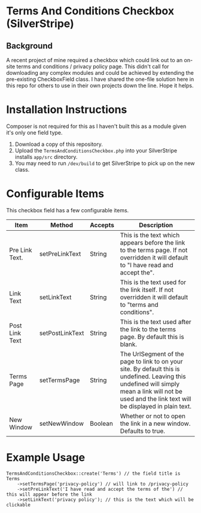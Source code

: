 # Terms And Conditions Checkbox (SilverStripe)

## Background

A recent project of mine required a checkbox which could link out to an on-site terms and conditions / privacy policy page. This didn't call for downloading any complex modules and could be achieved by extending the pre-existing CheckboxField class. I have shared the one-file solution here in this repo for others to use in their own projects down the line. Hope it helps.

# Installation Instructions

Composer is not required for this as I haven't built this as a module given it's only one field type. 

1. Download a copy of this repository.
2. Upload the `TermsAndConditionsCheckbox.php` into your SilverStripe installs `app/src` directory. 
3. You may need to run `/dev/build` to get SilverStripe to pick up on the new class.

# Configurable Items

This checkbox field has a few configurable items. 

| Item           | Method          | Accepts | Description                                                                                                                                                                                          |
|----------------|-----------------|---------|------------------------------------------------------------------------------------------------------------------------------------------------------------------------------------------------------|
| Pre Link Text.            | setPreLinkText        | String  | This is the text which appears before the link to the terms page. If not overridden it will default to "I have read and accept the".                                                                 |
| Link Text      | setLinkText     | String  | This is the text used for the link itself. If not overridden it will default to "terms and conditions".                                                                                              |
| Post Link Text | setPostLinkText | String  | This is the text used after the link to the terms page. By default this is blank.                                                                                                                    |
| Terms Page     | setTermsPage    | String  | The UrlSegment of the page to link to on your site. By default this is undefined. Leaving this undefined will simply mean a link will not be used and the link text will be displayed in plain text. |
| New Window     | setNewWindow    | Boolean | Whether or not to open the link in a new window. Defaults to true.                                                                                                                                   |
# Example Usage

```
TermsAndConditionsCheckbox::create('Terms') // the field title is Terms
    ->setTermsPage('privacy-policy') // will link to /privacy-policy
    ->setPreLinkText('I have read and accept the terms of the') // this will appear before the link
    ->setLinkText('privacy policy'); // this is the text which will be clickable
```
